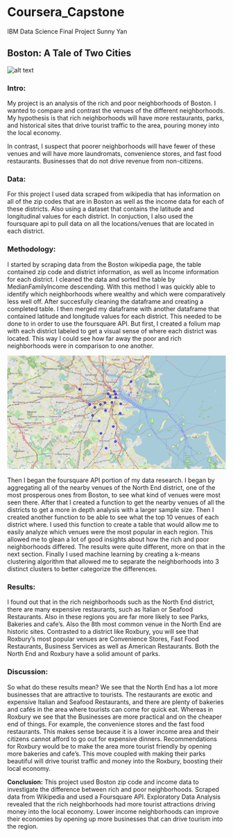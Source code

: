 # Coursera_Capstone
IBM Data Science Final Project
Sunny Yan 

## **Boston: A Tale of Two Cities**

![alt text](https://raw.githubusercontent.com/sunnyyan97/Coursera_Capstone/main/images/Screen%20Shot%202021-03-05%20at%201.34.33%20PM.png)

### Intro:

My project is an analysis of the rich and poor neighborhoods of
Boston. I wanted to compare and contrast the venues of the different neighborhoods. My
hypothesis is that rich neighborhoods will have more restaurants, parks, and historical sites that drive tourist traffic to the area, 
pouring money into the local economy.

In contrast, I suspect that poorer neighborhoods will have fewer of these venues and will have more laundromats,
convenience stores, and fast food restaurants. Businesses that do not drive revenue from non-citizens. 

### Data:
For this project I used data scraped from wikipedia that has information on all of
the zip codes that are in Boston as well as the income data for each of these
districts. Also using a dataset that contains the latitude and
longitudinal values for each district.
In conjuction, I also used the foursquare api to pull data on all the
locations/venues that are located in each district.

### Methodology:
I started by scraping data from the Boston wikipedia page, the table
contained zip code and district information, as well as Income information for
each district. I cleaned the data and sorted the table by MedianFamilyIncome
descending. With this method I was quickly able to identify which
neighborhoods where wealthy and which were comparatively less well off.
After succesfully cleaning the dataframe and creating a completed table. I
then merged my dataframe with another dataframe that contained latitude
and longitude values for each district. This needed to be done to in order to
use the foursquare API. But first, I created a folium map with each district
labeled to get a visual sense of where each district was located. This way I
could see how far away the poor and rich neighborhoods were in comparison
to one another.

![alt text](https://raw.githubusercontent.com/bigsunn97/Coursera_Capstone/main/images/Screen%20Shot%202021-02-02%20at%202.55.52%20PM.png)

Then I began the foursquare API portion of my data research. I began by
aggregating all of the nearby venues of the North End district, one of the
most prosperous ones from Boston, to see what kind of venues were most
seen there.
After that I created a function to get the nearby venues of all the districts to
get a more in depth analysis with a larger sample size. Then I created another
function to be able to see what the top 10 venues of each district where. I
used this function to create a table that would allow me to easily analyze
which venues were the most popular in each region. This allowed me to glean
a lot of good insights about how the rich and poor neighborhoods differed.
The results were quite different, more on that in the next section.
Finally I used machine learning by creating a k-means clustering algorithm
that allowed me to separate the neighborhoods into 3 distinct clusters to
better categorize the differences.

### Results:
I found out that in the rich neighborhoods such as the North End district,
there are many expensive restaurants, such as Italian or Seafood
Restaurants. Also in these regions you are far more likely to see Parks,
Bakeries and cafe’s. Also the 8th most common venue in the North End are
historic sites. Contrasted to a district like Roxbury, you will see that Roxbury’s
most popular venues are Convenience Stores, Fast Food Restaurants,
Business Services as well as American Restaurants. Both the North End and
Roxbury have a solid amount of parks.

### Discussion:
So what do these results mean? We see that the North End has a lot more
businesses that are attractive to tourists. The restaurants are exotic and
expensive Italian and Seafood Restaurants, and there are plenty of bakeries
and cafés in the area where tourists can come for quick eat. Whereas in
Roxbury we see that the Businesses are more practical and on the cheaper
end of things. For example, the convenience stores and the fast food
restaurants. This makes sense because it is a lower income area and their
citizens cannot afford to go out for expensive dinners. Recommendations for
Roxbury would be to make the area more tourist friendly by opening more
bakeries and cafe’s. This move coupled with making their parks beautiful will
drive tourist traffic and money into the Roxbury, boosting their local
economy.

**Conclusion:**
This project used Boston zip code and income data to investigate the
difference between rich and poor neighborhoods. Scraped data from
Wikipedia and used a Foursquare API.
Exploratory Data Analysis revealed that the rich neighborhoods had more
tourist attractions driving money into the local economy. Lower income
neighborhoods can improve their economies by opening up more businesses
that can drive tourism into the region.
